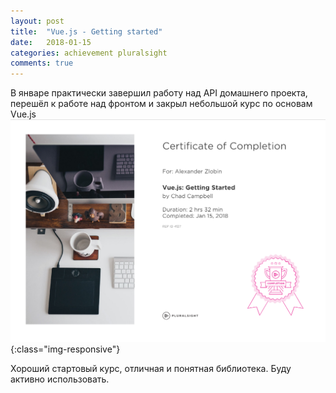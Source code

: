 ```yaml
---
layout: post
title:  "Vue.js - Getting started"
date:   2018-01-15
categories: achievement pluralsight
comments: true
---
```

В январе практически завершил работу над API домашнего проекта, перешёл к работе над фронтом и закрыл небольшой курс по основам Vue.js 
![Vue.js - Getting started](/assets/img/Screenshot-2018-2-1certificate.png){:class="img-responsive"}

Хороший стартовый курс, отличная и понятная библиотека. Буду активно использовать.